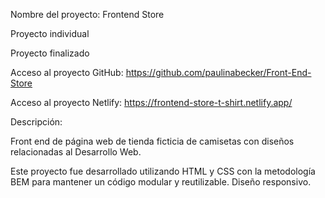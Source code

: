 Nombre del proyecto: Frontend Store

Proyecto individual

Proyecto finalizado

Acceso al proyecto GitHub: https://github.com/paulinabecker/Front-End-Store

Acceso al proyecto Netlify: https://frontend-store-t-shirt.netlify.app/

Descripción: 

Front end de página web de tienda ficticia de camisetas con diseños relacionadas al Desarrollo Web.

Este proyecto fue desarrollado utilizando HTML y CSS con la metodología BEM para mantener un código modular y reutilizable. Diseño responsivo.